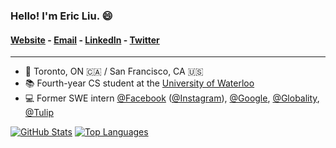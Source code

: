### Hello! I'm Eric Liu. 😄

#### [Website](https://ericliu.ca) - [Email](mailto:eric@ericliu.ca) - [LinkedIn](https://www.linkedin.com/in/ericyhliu/) - [Twitter](https://twitter.com/ericyhliu)

---

- 📍 Toronto, ON 🇨🇦 / San Francisco, CA 🇺🇸
- 📚 Fourth-year CS student at the [University of Waterloo](https://uwaterloo.ca/)
- 💻 Former SWE intern [@Facebook](https://github.com/facebook) ([@Instagram](https://github.com/instagram)), [@Google](https://github.com/google), [@Globality](https://github.com/globality-corp), [@Tulip](https://github.com/tulip)

[![GitHub Stats](https://github-readme-stats.vercel.app/api?username=ericyhliu&show_icons=true&line_height=19.5&show_icons=true&theme=vue&count_private=true)](https://github.com/anuraghazra/github-readme-stats)
[![Top Languages](https://github-readme-stats.vercel.app/api/top-langs/?username=ericyhliu&show_icons=true&layout=compact&theme=vue)](https://github.com/anuraghazra/github-readme-stats)
